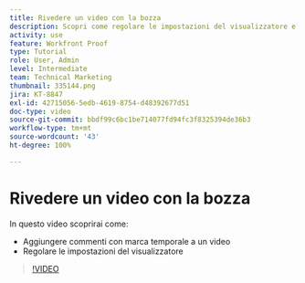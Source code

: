 ```yaml
---
title: Rivedere un video con la bozza
description: Scopri come regolare le impostazioni del visualizzatore e aggiungere commenti con marca temporale a un video utilizzando gli strumenti di bozza in  [!DNL  Workfront].
activity: use
feature: Workfront Proof
type: Tutorial
role: User, Admin
level: Intermediate
team: Technical Marketing
thumbnail: 335144.png
jira: KT-8847
exl-id: 42715056-5edb-4619-8754-d48392677d51
doc-type: video
source-git-commit: bbdf99c6bc1be714077fd94fc3f8325394de36b3
workflow-type: tm+mt
source-wordcount: '43'
ht-degree: 100%

---
```


# Rivedere un video con la bozza

In questo video scoprirai come:

* Aggiungere commenti con marca temporale a un video
* Regolare le impostazioni del visualizzatore

>[!VIDEO](https://video.tv.adobe.com/v/3444230/?quality=12&learn=on&enablevpops=1&captions=ita)

<!--
## Learn more
* Review a video proof
-->
